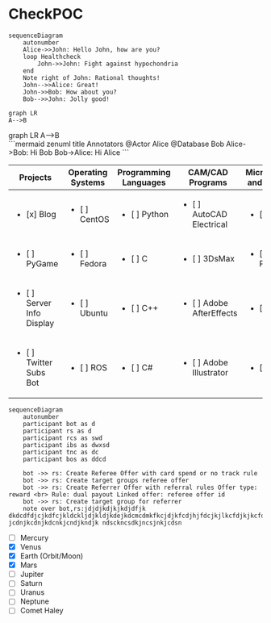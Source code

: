 # CheckPOC

```mermaid
sequenceDiagram
    autonumber
    Alice->>John: Hello John, how are you?
    loop Healthcheck
        John->>John: Fight against hypochondria
    end
    Note right of John: Rational thoughts!
    John-->>Alice: Great!
    John->>Bob: How about you?
    Bob-->>John: Jolly good!
```
<!DOCTYPE html>
<html lang="en">
   <head>
	 <script src="https://cdnjs.cloudflare.com/ajax/libs/mermaid/8.0.0/mermaid.min.js"></script>
    </head>
	 
<body>
 <pre><code class="language-mermaid">graph LR
A--&gt;B
</code></pre>

<div class="mermaid">graph LR
A--&gt;B
</div>
	
</body>
<script>
var config = {
    startOnLoad:true,
    theme: 'forest',
    flowchart:{
            useMaxWidth:false,
            htmlLabels:true
        }
};
mermaid.initialize(config);
window.mermaid.init(undefined, document.querySelectorAll('.language-mermaid'));
</script>

</html>
```mermaid
zenuml
    title Annotators
    @Actor Alice
    @Database Bob
    Alice->Bob: Hi Bob
    Bob->Alice: Hi Alice
```


| Projects | Operating Systems | Programming Languages   | CAM/CAD Programs | Microcontrollers and Processors | 
|---------------------------------- |---------------|---------------|----------------|-----------|
| <ul><li>[x] Blog </li></ul>       | <ul><li>[ ] CentOS</li></ul>        | <ul><li>[ ] Python </li></ul> | <ul><li>[ ] AutoCAD Electrical </li></ul> | <ul><li>[ ] Arduino </li></ul> |
| <ul><li>[ ] PyGame</li></ul>   | <ul><li>[ ] Fedora </li></ul>       | <ul><li>[ ] C</li></ul> | <ul><li>[ ] 3DsMax </li></ul> |<ul><li>[ ] Raspberry Pi </li></ul> |
| <ul><li>[ ] Server Info Display</li></ul>| <ul><li>[ ] Ubuntu</li></ul> | <ul><li>[ ] C++ </li></ul> | <ul><li>[ ] Adobe AfterEffects </li></ul> |<ul><li>[ ]  </li></ul> |
| <ul><li>[ ] Twitter Subs Bot </li></ul> | <ul><li>[ ] ROS </li></ul>    | <ul><li>[ ] C# </li></ul> | <ul><li>[ ] Adobe Illustrator </li></ul> |<ul><li>[ ]  </li></ul> |


```mermaid
sequenceDiagram
    autonumber
    participant bot as d
    participant rs as d
    participant rcs as swd
    participant ibs as dwxsd
    participant tnc as dc
    participant bos as ddcd
    
    bot ->> rs: Create Referee Offer with card spend or no track rule
    bot ->> rs: Create target groups referee offer
    bot ->> rs: Create Referrer Offer with referral rules Offer type: reward <br> Rule: dual payout Linked offer: referee offer id
    bot ->> rs: Create target group for referrer
    note over bot,rs:jdjdjkdjkjkdjdfjk dkdcdfdjcjkdfcjkldckljdjkldjkdejkdcmcdmkfkcjdjkfcdjhjfdcjkjlkcfdjkjkcfdjkljkcd  jcdnjkcdnjkdcnkjcndjkndjk ndsckncsdkjncsjnkjcdsn
```



- [ ] Mercury
- [x] Venus
- [x] Earth (Orbit/Moon)
- [x] Mars
- [ ] Jupiter
- [ ] Saturn
- [ ] Uranus
- [ ] Neptune
- [ ] Comet Haley
